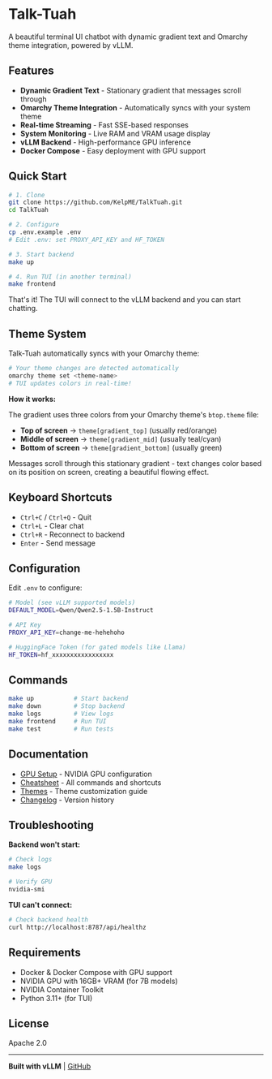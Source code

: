 # Talk-Tuah

A beautiful terminal UI chatbot with dynamic gradient text and Omarchy theme integration, powered by vLLM.

## Features

- **Dynamic Gradient Text** - Stationary gradient that messages scroll through
- **Omarchy Theme Integration** - Automatically syncs with your system theme
- **Real-time Streaming** - Fast SSE-based responses
- **System Monitoring** - Live RAM and VRAM usage display
- **vLLM Backend** - High-performance GPU inference
- **Docker Compose** - Easy deployment with GPU support

## Quick Start

```bash
# 1. Clone
git clone https://github.com/KelpME/TalkTuah.git
cd TalkTuah

# 2. Configure
cp .env.example .env
# Edit .env: set PROXY_API_KEY and HF_TOKEN

# 3. Start backend
make up

# 4. Run TUI (in another terminal)
make frontend
```

That's it! The TUI will connect to the vLLM backend and you can start chatting.

## Theme System

Talk-Tuah automatically syncs with your Omarchy theme:

```bash
# Your theme changes are detected automatically
omarchy theme set <theme-name>
# TUI updates colors in real-time!
```

**How it works:**

The gradient uses three colors from your Omarchy theme's `btop.theme` file:
- **Top of screen** → `theme[gradient_top]` (usually red/orange)
- **Middle of screen** → `theme[gradient_mid]` (usually teal/cyan)
- **Bottom of screen** → `theme[gradient_bottom]` (usually green)

Messages scroll through this stationary gradient - text changes color based on its position on screen, creating a beautiful flowing effect.

## Keyboard Shortcuts

- `Ctrl+C` / `Ctrl+Q` - Quit
- `Ctrl+L` - Clear chat
- `Ctrl+R` - Reconnect to backend
- `Enter` - Send message

## Configuration

Edit `.env` to configure:

```bash
# Model (see vLLM supported models)
DEFAULT_MODEL=Qwen/Qwen2.5-1.5B-Instruct

# API Key
PROXY_API_KEY=change-me-hehehoho

# HuggingFace Token (for gated models like Llama)
HF_TOKEN=hf_xxxxxxxxxxxxxxxxx
```

## Commands

```bash
make up           # Start backend
make down         # Stop backend
make logs         # View logs
make frontend     # Run TUI
make test         # Run tests
```

## Documentation

- [GPU Setup](docs/GPU_SETUP.md) - NVIDIA GPU configuration
- [Cheatsheet](docs/CHEATSHEET.md) - All commands and shortcuts
- [Themes](docs/THEMES.md) - Theme customization guide
- [Changelog](docs/CHANGELOG.md) - Version history

## Troubleshooting

**Backend won't start:**
```bash
# Check logs
make logs

# Verify GPU
nvidia-smi
```

**TUI can't connect:**
```bash
# Check backend health
curl http://localhost:8787/api/healthz
```

## Requirements

- Docker & Docker Compose with GPU support
- NVIDIA GPU with 16GB+ VRAM (for 7B models)
- NVIDIA Container Toolkit
- Python 3.11+ (for TUI)

## License

Apache 2.0

---

**Built with vLLM** | [GitHub](https://github.com/KelpME/TalkTuah)
